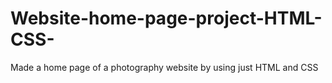 # Website-home-page-project-HTML-CSS-
Made a home page of a photography website by using just HTML and  CSS 
